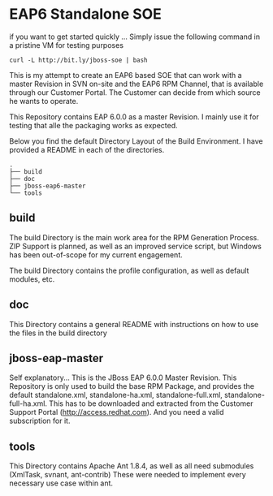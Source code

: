 EAP6 Standalone SOE
===================

if you want to get started quickly ... Simply issue the following command in a pristine VM for testing purposes

    curl -L http://bit.ly/jboss-soe | bash

This is my attempt to create an EAP6 based SOE that can work with a master Revision in SVN on-site and
the EAP6 RPM Channel, that is available through our Customer Portal. The Customer can decide from which source
he wants to operate.

This Repository contains EAP 6.0.0 as a master Revision. I mainly use it for testing that alle the packaging works as
expected.

Below you find the default Directory Layout of the Build Environment. I have provided a README in each of the directories.

    .
    ├── build
    ├── doc
    ├── jboss-eap6-master
    └── tools

build
-----
The build Directory is the main work area for the RPM Generation Process. ZIP Support is planned, as well as an improved
service script, but Windows has been out-of-scope for my current engagement.

The build Directory contains the profile configuration, as well as default modules, etc.

doc
---
This Directory contains a general README with instructions on how to use the files in the build directory

jboss-eap-master
----------------
Self explanatory... This is the JBoss EAP 6.0.0 Master Revision. This Repository is only used to build the base RPM
Package, and provides the default standalone.xml, standalone-ha.xml, standalone-full.xml, standalone-full-ha.xml. This
has to be downloaded and extracted from the Customer Support Portal (http://access.redhat.com). And you need a valid
 subscription for it.

tools
-----
This Directory contains Apache Ant 1.8.4, as well as all need submodules (XmlTask, svnant, ant-contrib) These were needed
to implement every necessary use case within ant.